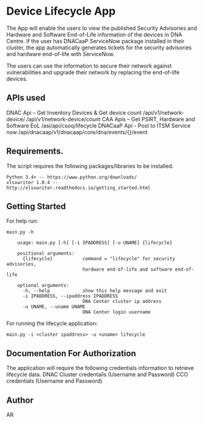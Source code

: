 # Device Lifecycle App


The App will enable the users to view the published Security Advisories and Hardware and Software End-of-Life
information of the devices in DNA Centre. If the user has DNACaaP ServiceNow package installed in their cluster,
the app automatically generates tickets for the security advisories and hardware end-of-life with ServiceNow.

The users can use the information to secure their network against vulnerabilities and upgrade their network by
replacing the end-of-life devices.


## APIs used

DNAC Api – Get Inventory Devices & Get device count
            /api/v1/network-device/
            /api/v1/network-device/count
CAA Apis – Get PSIRT, Hardware and Software EoL
            /asi/api/csoq/lifecycle
DNACaaP Api - Post to ITSM Service now
            /api/dnacaap/v1/dnacaap/core/dna/events/{}/event

## Requirements.


The script requires the following packages/libraries to be installed.

    Python 3.4+ -- https://www.python.org/downloads/
    xlsxwriter 1.0.4 -- http://xlsxwriter.readthedocs.io/getting_started.html


## Getting Started



For help run:

```
main.py -h

```
        usage: main.py [-h] [-i IPADDRESS] [-u UNAME] {lifecycle}

        positional arguments:
          {lifecycle}           command = "lifecycle" for security advisories,
                                hardware end-of-life and software end-of-life

        optional arguments:
          -h, --help            show this help message and exit
          -i IPADDRESS, --ipaddress IPADDRESS
                                DNA Center cluster ip address
          -u UNAME, --uname UNAME
                                DNA Center login username




For running the lifecycle application:


```
main.py -i <cluster ipaddress> -u <uname> lifecycle

```


## Documentation For Authorization


The application will require the following credentials information to retrieve lifecycle data.
    DNAC Cluster credentails (Username and Password)
    CCO credentials (Username and Password)


## Author

AR

